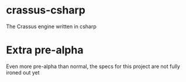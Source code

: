 # crassus-csharp
The Crassus engine written in csharp

# Extra pre-alpha
Even more pre-alpha than normal, the specs for this project are not fully ironed out yet
